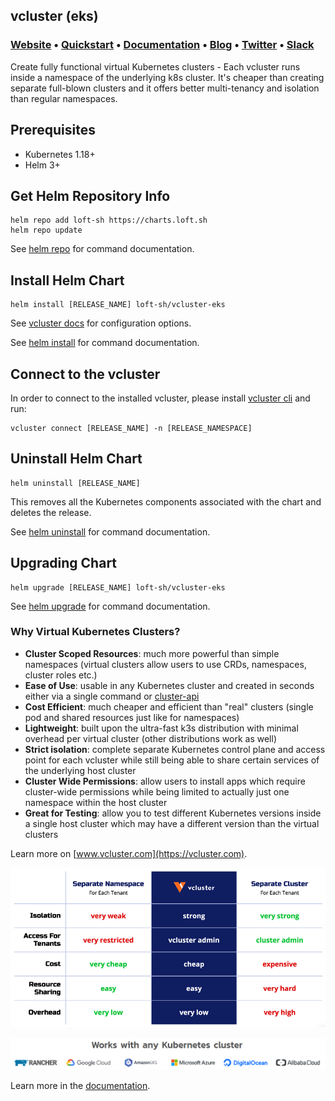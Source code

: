 ## vcluster (eks)

### **[Website](https://www.vcluster.com)** • **[Quickstart](https://www.vcluster.com/docs/getting-started/setup)** • **[Documentation](https://www.vcluster.com/docs/what-are-virtual-clusters)** • **[Blog](https://loft.sh/blog)** • **[Twitter](https://twitter.com/loft_sh)** • **[Slack](https://slack.loft.sh/)**

Create fully functional virtual Kubernetes clusters - Each vcluster runs inside a namespace of the underlying k8s cluster. It's cheaper than creating separate full-blown clusters and it offers better multi-tenancy and isolation than regular namespaces.

## Prerequisites
- Kubernetes 1.18+
- Helm 3+

## Get Helm Repository Info

```
helm repo add loft-sh https://charts.loft.sh
helm repo update
```
See [helm repo](https://helm.sh/docs/helm/helm_repo/) for command documentation.

## Install Helm Chart

```
helm install [RELEASE_NAME] loft-sh/vcluster-eks
```

See [vcluster docs](https://vcluster.com/docs) for configuration options.

See [helm install](https://helm.sh/docs/helm/helm_install/) for command documentation.

## Connect to the vcluster

In order to connect to the installed vcluster, please install [vcluster cli](https://www.vcluster.com/docs/getting-started/setup) and run:
```
vcluster connect [RELEASE_NAME] -n [RELEASE_NAMESPACE]
```

## Uninstall Helm Chart

```
helm uninstall [RELEASE_NAME]
```

This removes all the Kubernetes components associated with the chart and deletes the release.

See [helm uninstall](https://helm.sh/docs/helm/helm_uninstall/) for command documentation.

## Upgrading Chart

```
helm upgrade [RELEASE_NAME] loft-sh/vcluster-eks
```

See [helm upgrade](https://helm.sh/docs/helm/helm_upgrade/) for command documentation.

### Why Virtual Kubernetes Clusters?

- **Cluster Scoped Resources**: much more powerful than simple namespaces (virtual clusters allow users to use CRDs, namespaces, cluster roles etc.)
- **Ease of Use**: usable in any Kubernetes cluster and created in seconds either via a single command or [cluster-api](https://github.com/loft-sh/cluster-api-provider-vcluster)
- **Cost Efficient**: much cheaper and efficient than "real" clusters (single pod and shared resources just like for namespaces)
- **Lightweight**: built upon the ultra-fast k3s distribution with minimal overhead per virtual cluster (other distributions work as well)
- **Strict isolation**: complete separate Kubernetes control plane and access point for each vcluster while still being able to share certain services of the underlying host cluster
- **Cluster Wide Permissions**: allow users to install apps which require cluster-wide permissions while being limited to actually just one namespace within the host cluster
- **Great for Testing**: allow you to test different Kubernetes versions inside a single host cluster which may have a different version than the virtual clusters

Learn more on [www.vcluster.com](https://vcluster.com).

![vcluster Intro](https://github.com/loft-sh/vcluster/raw/main/docs/static/media/vcluster-comparison.png)

![vcluster Compatibility](https://github.com/loft-sh/vcluster/raw/main/docs/static/media/cluster-compatibility.png)

Learn more in the [documentation](https://vcluster.com/docs/what-are-virtual-clusters).
